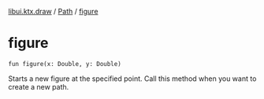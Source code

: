 [libui.ktx.draw](../README.md) / [Path](README.md) / [figure](figure.md)

# figure

`fun figure(x: Double, y: Double)`

Starts a new figure at the specified point. Call this method when you want to create a new path.
